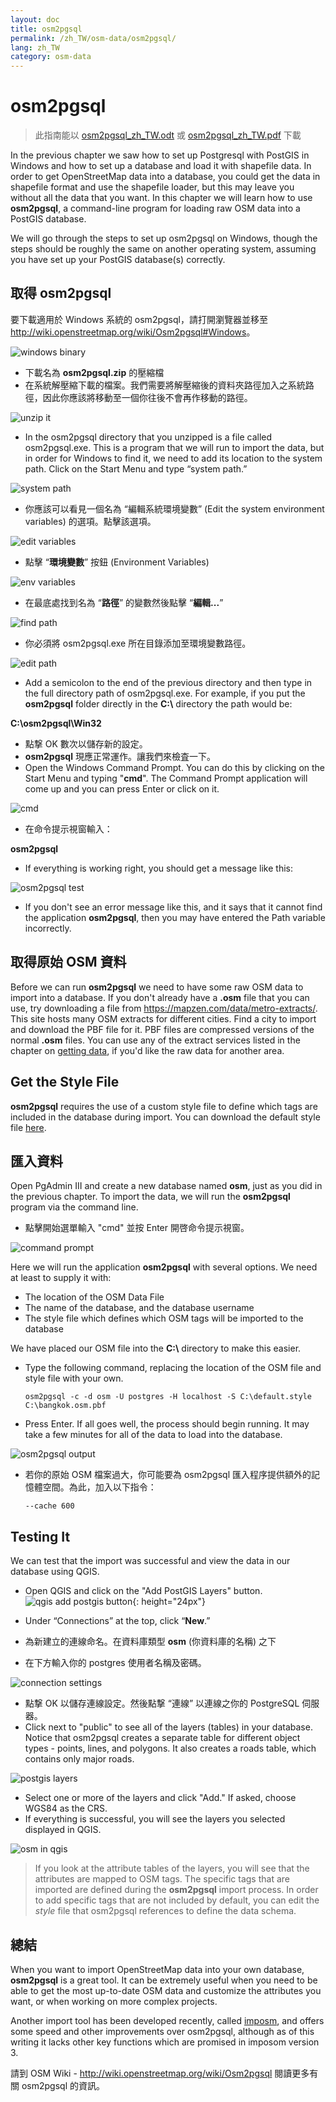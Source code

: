 ```yaml
---
layout: doc
title: osm2pgsql
permalink: /zh_TW/osm-data/osm2pgsql/
lang: zh_TW
category: osm-data
---
```


osm2pgsql
==========

> 此指南能以 [osm2pgsql_zh_TW.odt](/files/osm2pgsql_zh_TW.odt) 或 [osm2pgsql_zh_TW.pdf](/files/osm2pgsql_zh_TW.pdf) 下載  

In the previous chapter we saw how to set up Postgresql with PostGIS in Windows and how to set up a database and load it with shapefile data. In order to get OpenStreetMap data into a database, you could get the data in shapefile format and use the shapefile loader, but this may leave you without all the data that you want. In this chapter we will learn how to use **osm2pgsql**, a command-line program for loading raw OSM data into a PostGIS database.  

We will go through the steps to set up osm2pgsql on Windows, though the steps should be roughly the same on another operating system, assuming you have set up your PostGIS database(s) correctly.  

取得 osm2pgsql
-------------

要下載適用於 Windows 系統的 osm2pgsql，請打開瀏覽器並移至 <http://wiki.openstreetmap.org/wiki/Osm2pgsql#Windows>。  

![windows binary][]

- 下載名為 **osm2pgsql.zip** 的壓縮檔  
- 在系統解壓縮下載的檔案。我們需要將解壓縮後的資料夾路徑加入之系統路徑，因此你應該將移動至一個你往後不會再作移動的路徑。  

![unzip it][]

- In the osm2pgsql directory that you unzipped is a file called osm2pgsql.exe.  This is a program that we will run to import the data, but in order for Windows to find it, we need to add its location to the system path.  Click on the Start Menu and type “system path.”  

![system path][]

- 你應該可以看見一個名為 “編輯系統環境變數” (Edit the system environment variables)  的選項。點擊該選項。  

![edit variables][]

- 點擊 “**環境變數**” 按鈕 (Environment Variables)  

![env variables][]

- 在最底處找到名為 “**路徑**” 的變數然後點擊 “**編輯...**”  

![find path][]

- 你必須將 osm2pgsql.exe 所在目錄添加至環境變數路徑。  

![edit path][]

- Add a semicolon to the end of the previous directory and then type in the full directory path of osm2pgsql.exe.  For example, if you put the **osm2pgsql** folder directly in the **C:\\** directory the path would be:  
	
**C:\osm2pgsql\Win32**  

- 點撃 OK 數次以儲存新的設定。  
- **osm2pgsql** 現應正常運作。讓我們來檢査一下。  
- Open the Windows Command Prompt. You can do this by clicking on the Start Menu and typing "**cmd**". The Command Prompt application will come up and you can press Enter or click on it.  

![cmd][]

- 在命令提示視窗輸入：  

**osm2pgsql**

- If everything is working right, you should get a message like this:  

![osm2pgsql test][]

- If you don't see an error message like this, and it says that it cannot find the application **osm2pgsql**, then you may have entered the Path variable incorrectly.  

取得原始 OSM 資料
---------------------
Before we can run **osm2pgsql** we need to have some raw OSM data to import into a database. If you don't already have a **.osm** file that you can use, try downloading a file from <https://mapzen.com/data/metro-extracts/>. This site hosts many OSM extracts for different cities.  Find a city to import and download the PBF file for it. PBF files are compressed versions of the normal **.osm** files. You can use any of the extract services listed in the chapter on [getting data](/en/osm-data/getting-data), if you'd like the raw data for another area.  

Get the Style File
------------------
**osm2pgsql** requires the use of a custom style file to define which tags are included in the database during import. You can download the default style file [here](/files/default.style).  

匯入資料
-------------------
Open PgAdmin III and create a new database named **osm**, just as you did in the previous chapter. To import the data, we will run the **osm2pgsql** program via the command line. 

- 點擊開始選單輸入 "cmd" 並按 Enter 開啓命令提示視窗。  

![command prompt][]

Here we will run the application **osm2pgsql** with several options. We need at least to supply it with:  

- The location of the OSM Data File  
- The name of the database, and the database username  
- The style file which defines which OSM tags will be imported to the database  

We have placed our OSM file into the **C:\\** directory to make this easier.  

- Type the following command, replacing the location of the OSM file and style file with your own.

      osm2pgsql -c -d osm -U postgres -H localhost -S C:\default.style C:\bangkok.osm.pbf  

- Press Enter. If all goes well, the process should begin running. It may take a few minutes for all of the data to load into the database.  

![osm2pgsql output][]

- 若你的原始 OSM 檔案過大，你可能要為 osm2pgsql 匯入程序提供額外的記憶體空間。為此，加入以下指令：  

      --cache 600

Testing It
-----------

We can test that the import was successful and view the data in our database using QGIS.  

- Open QGIS and click on the "Add PostGIS Layers" button. ![qgis add postgis button][]{: height="24px"}

- Under “Connections” at the top, click “**New**.”  
- 為新建立的連線命名。在資料庫類型 **osm** (你資料庫的名稱) 之下  
- 在下方輸入你的 postgres 使用者名稱及密碼。  

![connection settings][]

- 點撃 OK 以儲存連線設定。然後點撃 “連線” 以連線之你的 PostgreSQL 伺服器。  
- Click next to "public" to see all of the layers (tables) in your database. Notice that osm2pgsql creates a separate table for different object types - points, lines, and polygons. It also creates a roads table, which contains only major roads.  

![postgis layers][]

- Select one or more of the layers and click "Add." If asked, choose WGS84 as the CRS.  
- If everything is successful, you will see the layers you selected displayed in QGIS.  

![osm in qgis][]

> If you look at the attribute tables of the layers, you will see that the attributes are mapped to OSM tags. The specific tags that are imported are defined during the **osm2pgsql** import process. In order to add specific tags that are not included by default, you can edit the *style* file that osm2pgsql references to define the data schema.  


總結
-------

When you want to import OpenStreetMap data into your own database, **osm2pgsql** is a great tool. It can be extremely useful when you need to be able to get the most up-to-date OSM data and customize the attributes you want, or when working on more complex projects.  

Another import tool has been developed recently, called [imposm](http://imposm.org/), and offers some speed and other improvements over osm2pgsql, although as of this writing it lacks other key functions which are promised in imposom version 3.  

請到 OSM Wiki - <http://wiki.openstreetmap.org/wiki/Osm2pgsql> 閱讀更多有關 osm2pgsql 的資訊。  


[windows binary]: /images/osm-data/windows-binary.png
[unzip it]: /images/osm-data/unzip-it.png
[system path]: /images/osm-data/system-path.png
[edit variables]: /images/osm-data/edit-environment-variables.png
[env variables]: /images/osm-data/environment-variables.png
[find path]: /images/osm-data/find-path.png
[edit path]: /images/osm-data/edit-path-variable.png
[cmd]: /images/osm-data/cmd.png
[osm2pgsql test]: /images/osm-data/osm2pgsql-test.png
[command prompt]: /images/osm-data/command-prompt.png
[osm2pgsql output]: /images/osm-data/osm2pgsql-output.png
[qgis add postgis button]: /images/osm-data/add-postgis-button.png
[connection settings]: /images/osm-data/connection-settings.png
[postgis layers]: /images/osm-data/postgis-layers.png
[osm in qgis]: /images/osm-data/osm-in-qgis.png
